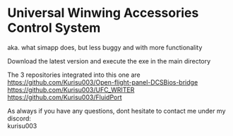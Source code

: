 # Universal Winwing Accessories Control System
aka. what simapp does, but less buggy and with more functionality

Download the latest version and execute the exe in the main directory

The 3 repositories integrated into this one are </br>
https://github.com/Kurisu003/Open-flight-panel-DCSBios-bridge</br>
https://github.com/Kurisu003/UFC_WRITER</br>
https://github.com/Kurisu003/FluidPort</br>


As always if you have any questions, dont hesitate to contact me under my discord:</br>
kurisu003
